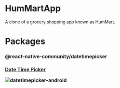 # HumMartApp
A clone of a grocery shopping app known as HumMart. 

# Packages
<h3>@react-native-community/datetimepicker<h3>
<a href="https://www.npmjs.com/package/react-native-modal-datetime-picker"> Date Time Picker</a>

![datetimepicker-android](https://user-images.githubusercontent.com/62601444/91694122-9323dc00-eb85-11ea-92f6-a107210af5db.gif)





  
